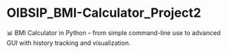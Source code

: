 # OIBSIP_BMI-Calculator_Project2
📊 BMI Calculator in Python – from simple command-line use to advanced GUI with history tracking and visualization.
